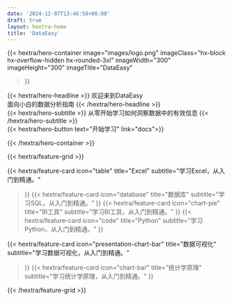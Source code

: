 ```yaml
---
date: '2024-12-07T13:46:58+08:00'
draft: true
layout: hextra-home
title: 'DataEasy'
---
```

{{< hextra/hero-container
  image="images/logo.png"
  imageClass="hx-block hx-overflow-hidden hx-rounded-3xl"
  imageWidth="300" imageHeight="300"
  imageTitle="DataEasy"
>}}
<div class="hx-mt-6 hx-mb-6">
{{< hextra/hero-headline >}}
  欢迎来到DataEasy<br class="sm:hx-block hx-hidden" />面向小白的数据分析指南
{{< /hextra/hero-headline >}}
</div>

<div class="hx-mb-12">
{{< hextra/hero-subtitle >}}
  从零开始学习如何洞察数据中的有效信息
{{< /hextra/hero-subtitle >}}
</div>

<div class="hx-mb-6">
{{< hextra/hero-button text="开始学习" link="docs">}}
</div>

{{< /hextra/hero-container >}}

<div class="hx-mt-8"></div>


{{< hextra/feature-grid >}}

  {{< hextra/feature-card
    icon="table"
    title="Excel"
    subtitle="学习Excel，从入门到精通。"
  >}}
  {{< hextra/feature-card
    icon="database"
    title="数据库"
    subtitle="学习SQL，从入门到精通。"
  >}}
  {{< hextra/feature-card
    icon="chart-pie"
    title="BI工具"
    subtitle="学习BI工具，从入门到精通。"
  >}}
  {{< hextra/feature-card
    icon="code"
    title="Python"
    subtitle="学习Python，从入门到精通。"
  >}}

  {{< hextra/feature-card
    icon="presentation-chart-bar"
    title="数据可视化"
    subtitle="学习数据可视化，从入门到精通。"
  >}}
  {{< hextra/feature-card
    icon="chart-bar"
    title="统计学原理"
    subtitle="学习统计学原理，从入门到精通。"
  >}}

{{< /hextra/feature-grid >}}